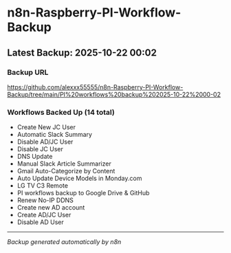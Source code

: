 # n8n-Raspberry-PI-Workflow-Backup

## Latest Backup: 2025-10-22 00:02

### Backup URL
https://github.com/alexxx55555/n8n-Raspberry-PI-Workflow-Backup/tree/main/PI%20workflows%20backup%202025-10-22%2000-02

### Workflows Backed Up (14 total)
- Create New JC User
- Automatic Slack Summary
- Disable AD/JC User
- Disable JC User
- DNS Update
- Manual Slack Article Summarizer
- Gmail Auto-Categorize by Content
- Auto Update Device Models in Monday.com
- LG TV C3 Remote
- PI workflows backup to Google Drive & GitHub
- Renew No-IP DDNS
- Create new AD account
- Create AD/JC User
- Disable AD User

---
*Backup generated automatically by n8n*